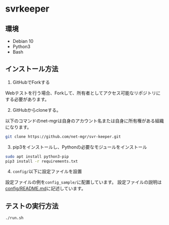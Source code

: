 # svrkeeper

## 環境
- Debian 10
- Python3 
- Bash

## インストール方法
1. GitHubでForkする

Webテストを行う場合、Forkして、所有者としてアクセス可能なリポジトリにする必要があります。

2. GitHubからcloneする。

以下のコマンドのnet-mgrは自身のアカウント名または自身に所有権がある組織になります。
```bash
git clone https://github.com/net-mgr/svr-keeper.git
```

3. pip3をインストールし、Pythonの必要なモジュールをインストール

```bash
sudo apt install python3-pip
pip3 install -r requirements.txt
```

4. `config/`以下に設定ファイルを設置

設定ファイルの例を`config_sample/`に配置しています。
設定ファイルの説明は[config/README.md](config/README.md)に記述しています。

## テストの実行方法

```bash
./run.sh
```